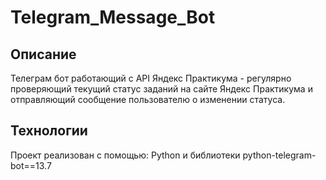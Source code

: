 # Telegram_Message_Bot
## Описание
Телеграм бот работающий с API Яндекс Практикума - регулярно проверяющий текущий статус заданий на сайте Яндекс Практикума и отправляющий сообщение пользователю о изменении статуса.

## Технологии
Проект реализован с помощью: Python и библиотеки python-telegram-bot==13.7

